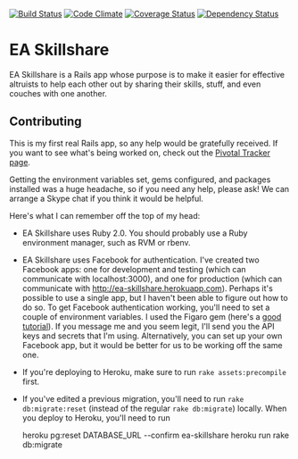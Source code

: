 [![Build Status](https://travis-ci.org/patbl/ea-skillshare.png?branch=master)](https://travis-ci.org/patbl/ea-skillshare)
[![Code Climate](https://codeclimate.com/github/patbl/ea-skillshare.png)](https://codeclimate.com/github/patbl/ea-skillshare)
[![Coverage Status](https://coveralls.io/repos/patbl/ea-skillshare/badge.png?branch=master)](https://coveralls.io/r/patbl/ea-skillshare?branch=master)
[![Dependency Status](https://gemnasium.com/patbl/ea-skillshare.png)](https://gemnasium.com/patbl/ea-skillshare)

# EA Skillshare

EA Skillshare is a Rails app whose purpose is to make it easier for
effective altruists to help each other out by sharing their skills,
stuff, and even couches with one another.

## Contributing

This is my first real Rails app, so any help would be gratefully
received. If you want to see what's being worked on, check out the
[Pivotal Tracker page](https://www.pivotaltracker.com/s/projects/953138).

Getting the environment variables set, gems configured, and packages
installed was a huge headache, so if you need any help, please ask! We
can arrange a Skype chat if you think it would be helpful.

Here's what I can remember off the top of my head:

* EA Skillshare uses Ruby 2.0. You should probably use a Ruby
  environment manager, such as RVM or rbenv.

* EA Skillshare uses Facebook for authentication. I've created two
  Facebook apps: one for development and testing (which can
  communicate with localhost:3000), and one for production (which can
  communicate with http://ea-skillshare.herokuapp.com). Perhaps it's
  possible to use a single app, but I haven't been able to figure out
  how to do so. To get Facebook authentication working, you'll need to
  set a couple of environment variables. I used the Figaro gem (here's a
  [good tutorial](http://railsapps.github.io/rails-environment-variables.html)).
  If you message me and you seem legit, I'll send you the API keys and
  secrets that I'm using. Alternatively, you can set up your own
  Facebook app, but it would be better for us to be working off the
  same one.

* If you're deploying to Heroku, make sure to run `rake assets:precompile` first. 

* If you've edited a previous migration, you'll need to run `rake db:migrate:reset` (instead of the regular `rake db:migrate`) locally. When you deploy to Heroku, you'll need to run

    heroku pg:reset DATABASE_URL --confirm ea-skillshare
    heroku run rake db:migrate
